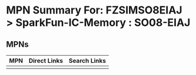 



# MPN Summary For: FZSIMSO8EIAJ > SparkFun-IC-Memory : SO08-EIAJ

## MPNs
  

|MPN|Direct Links|Search Links|
| :--- | :--- | :--- |
||||
